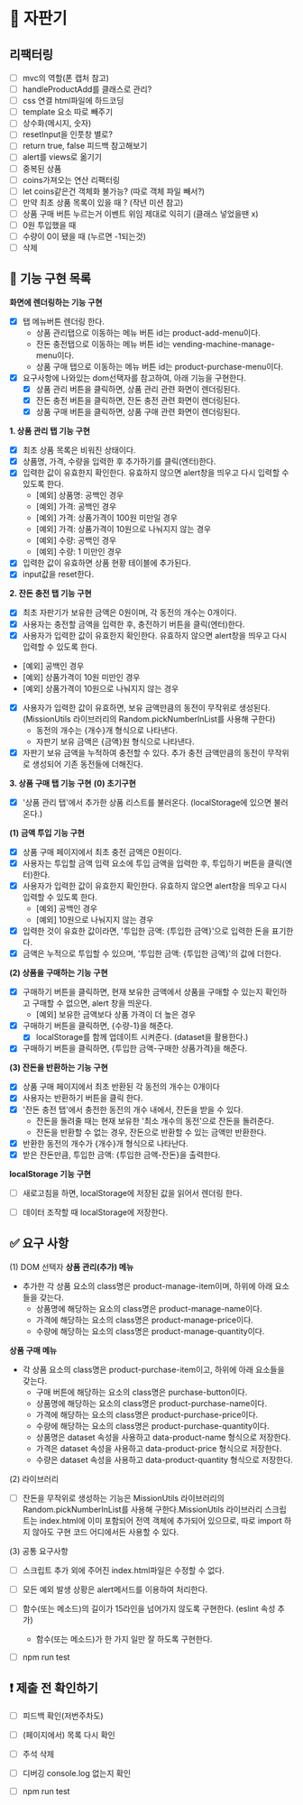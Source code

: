 # 🥤 자판기
## 리팩터링
- [ ] mvc의 역할(폰 캡처 참고)
- [ ] handleProductAdd를 클래스로 관리? 
- [ ] css 연결 html파일에 하드코딩 
- [ ] template 요소 따로 빼주기 
- [ ] 상수화(메시지, 숫자)
- [ ] resetInput을 인풋창 별로? 
- [ ] return true, false 피드백 참고해보기 
- [ ] alert를 views로 옮기기
- [ ] 중복된 상품
- [ ] coins가져오는 연산 리팩터링
- [ ] let coins같은건 객체화 불가능? (따로 객체 파일 빼서?)
- [ ] 만약 최초 상품 목록이 있을 때 ? (작년 미션 참고)
- [ ] 상품 구매 버튼 누르는거 이벤트 위임 제대로 익히기 (클래스 넣었을땐 x)
- [ ] 0원 투입했을 때 
- [ ] 수량이 0이 됐을 때 (누르면 -1되는것)
- [ ] 삭제 
 ## 🎯 기능 구현 목록  
**화면에 렌더링하는 기능 구현**
- [x] 탭 메뉴버튼 렌더링 한다.  
  - 상품 관리탭으로 이동하는 메뉴 버튼 id는 product-add-menu이다.
  - 잔돈 충전탭으로 이동하는 메뉴 버튼 id는 vending-machine-manage-menu이다.
  - 상품 구매 탭으로 이동하는 메뉴 버튼 id는 product-purchase-menu이다.
- [x] 요구사항에 나와있는 dom선택자를 참고하여, 아래 기능을 구현한다. 
  - [x] 상품 관리 버튼을 클릭하면, 상품 관리 관련 화면이 렌더링된다. 
  - [x] 잔돈 충전 버튼을 클릭하면, 잔돈 충전 관련 화면이 렌더링된다. 
  - [x] 상품 구매 버튼을 클릭하면, 상품 구매 관련 화면이 렌더링된다. 

**1. 상품 관리 탭 기능 구현**
- [x] 최초 상품 목록은 비워진 상태이다. 
- [x] 상품명, 가격, 수량을 입력한 후 추가하기를 클릭(엔터)한다.
- [x] 입력한 값이 유효한지 확인한다. 유효하지 않으면 alert창을 띄우고 다시 입력할 수 있도록 한다. 
  - [예외] 상품명: 공백인 경우 
  - [예외] 가격: 공백인 경우 
  - [예외] 가격: 상품가격이 100원 미만일 경우
  - [예외] 가격: 상품가격이 10원으로 나눠지지 않는 경우
  - [예외] 수량: 공백인 경우
  - [예외] 수량: 1 미만인 경우 
- [x] 입력한 값이 유효하면 상품 현황 테이블에 추가된다. 
- [x] input값을 reset한다. 

**2. 잔돈 충전 탭 기능 구현**
- [x] 최초 자판기가 보유한 금액은 0원이며, 각 동전의 개수는 0개이다.
- [x] 사용자는 충전할 금액을 입력한 후, 충전하기 버튼을 클릭(엔터)한다.     
- [x]  사용자가 입력한 값이 유효한지 확인한다. 유효하지 않으면 alert창을 띄우고 다시 입력할 수 있도록 한다. 
  - [예외] 공백인 경우
  - [예외] 상품가격이 10원 미만인 경우 
  - [예외] 상품가격이 10원으로 나눠지지 않는 경우
- [x] 사용자가 입력한 값이 유효하면, 보유 금액만큼의 동전이 무작위로 생성된다. (MissionUtils 라이브러리의 Random.pickNumberInList를 사용해 구한다)
  - 동전의 개수는 {개수}개 형식으로 나타낸다.
  - 자판기 보유 금액은 {금액}원 형식으로 나타낸다.
- [x] 자판기 보유 금액을 누적하여 충전할 수 있다. 추가 충전 금액만큼의 동전이 무작위로 생성되어 기존 동전들에 더해진다. 

**3. 상품 구매 탭 기능 구현**
**(0) 초기구현**
- [x] '상품 관리 탭'에서 추가한 상품 리스트를 불러온다. (localStorage에 있으면 불러온다.)

**(1) 금액 투입 기능 구현**
- [x] 상품 구매 페이지에서 최초 충전 금액은 0원이다.
- [x] 사용자는 투입할 금액 입력 요소에 투입 금액을 입력한 후, 투입하기 버튼을 클릭(엔터)한다.
- [x] 사용자가 입력한 값이 유효한지 확인한다. 유효하지 않으면 alert창을 띄우고 다시 입력할 수 있도록 한다. 
  - [예외] 공백인 경우
  - [예외] 10원으로 나눠지지 않는 경우
- [x] 입력한 것이 유효한 값이라면, '투입한 금액: {투입한 금액}'으로 입력한 돈을 표기한다. 
- [x] 금액은 누적으로 투입할 수 있으며, '투입한 금액: {투입한 금액}'의 값에 더한다. 

**(2) 상품을 구매하는 기능 구현**
- [x] 구매하기 버튼을 클릭하면, 현재 보유한 금액에서 상품을 구매할 수 있는지 확인하고 구매할 수 없으면, alert 창을 띄운다. 
  - [예외] 보유한 금액보다 상품 가격이 더 높은 경우 
- [x] 구매하기 버튼을 클릭하면, {수량-1}을 해준다. 
  - [x] localStorage를 함께 업데이트 시켜준다. (dataset을 활용한다.)
- [x] 구매하기 버튼을 클릭하면, {투입한 금액-구매한 상품가격}을 해준다. 

**(3) 잔돈을 반환하는 기능 구현**
- [x] 상품 구매 페이지에서 최초 반환된 각 동전의 개수는 0개이다
- [x] 사용자는 반환하기 버튼을 클릭 한다. 
- [x] '잔돈 충전 탭'에서 충전한 동전의 개수 내에서, 잔돈을 받을 수 있다. 
  - 잔돈을 돌려줄 때는 현재 보유한 '최소 개수의 동전'으로 잔돈을 돌려준다.
  - 잔돈을 반환할 수 없는 경우, 잔돈으로 반환할 수 있는 금액만 반환한다.
- [x] 반환한 동전의 개수가 {개수}개 형식으로 나타난다. 
- [x] 받은 잔돈만큼, 투입한 금액: {투입한 금액-잔돈}을 출력한다. 

**localStorage 기능 구현**
- [ ] 새로고침을 하면, localStorage에 저장된 값을 읽어서 렌더링 한다. 
- [ ] 데이터 조작할 때 localStorage에 저장한다. 




## ✅ 요구 사항 
(1) DOM 선택자
**상품 관리(추가) 메뉴**
- 추가한 각 상품 요소의 class명은 product-manage-item이며, 하위에 아래 요소들을 갖는다.
  - 상품명에 해당하는 요소의 class명은 product-manage-name이다.
  - 가격에 해당하는 요소의 class명은 product-manage-price이다.
  - 수량에 해당하는 요소의 class명은 product-manage-quantity이다.

**상품 구매 메뉴**
- 각 상품 요소의 class명은 product-purchase-item이고, 하위에 아래 요소들을 갖는다.
  - 구매 버튼에 해당하는 요소의 class명은 purchase-button이다.
  - 상품명에 해당하는 요소의 class명은 product-purchase-name이다.
  - 가격에 해당하는 요소의 class명은 product-purchase-price이다.
  - 수량에 해당하는 요소의 class명은 product-purchase-quantity이다.
  - 상품명은 dataset 속성을 사용하고 data-product-name 형식으로 저장한다.
  - 가격은 dataset 속성을 사용하고 data-product-price 형식으로 저장한다.
  - 수량은 dataset 속성을 사용하고 data-product-quantity 형식으로 저장한다.

(2) 라이브러리 
- [ ] 잔돈을 무작위로 생성하는 기능은 MissionUtils 라이브러리의 Random.pickNumberInList를 사용해 구한다.MissionUtils 라이브러리 스크립트는 index.html에 이미 포함되어 전역 객체에 추가되어 있으므로, 따로 import 하지 않아도 구현 코드 어디에서든 사용할 수 있다.

(3) 공통 요구사항
- [ ] 스크립트 추가 외에 주어진 index.html파일은 수정할 수 없다.
- [ ] 모든 예외 발생 상황은 alert메서드를 이용하여 처리한다.
- [ ] 함수(또는 메소드)의 길이가 15라인을 넘어가지 않도록 구현한다. (eslint 속성 추가)
  - 함수(또는 메소드)가 한 가지 일만 잘 하도록 구현한다.
- [ ] npm run test 



## ❗️ 제출 전 확인하기 
- [ ] 피드백 확인(저번주차도)
- [ ] (페이지에서) 목록 다시 확인 
- [ ] 주석 삭제 
- [ ] 디버깅 console.log 없는지 확인
- [ ] npm run test 


